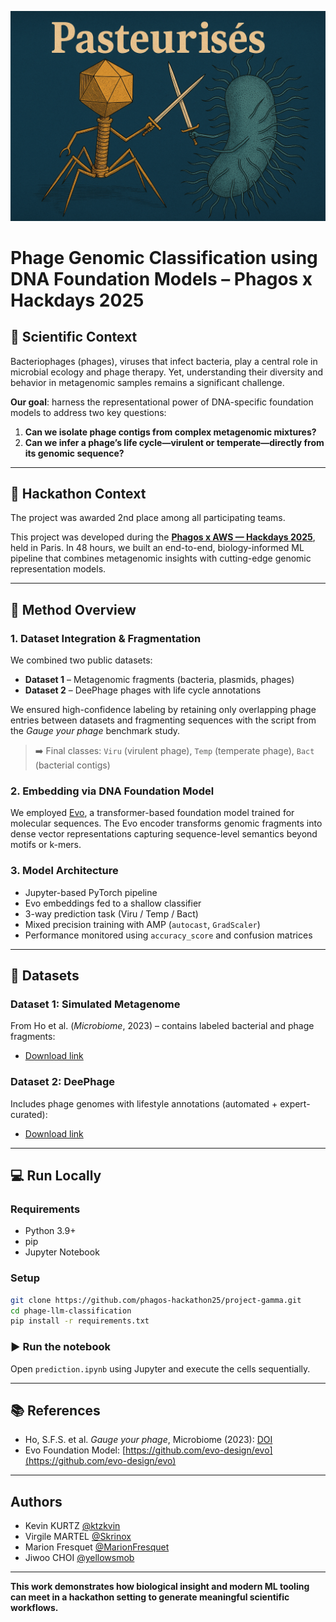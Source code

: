 ![Pasteurisés Team](./PHAGE.png)

# Phage Genomic Classification using DNA Foundation Models – Phagos x Hackdays 2025

## 🧬 Scientific Context

Bacteriophages (phages), viruses that infect bacteria, play a central role in microbial ecology and phage therapy. Yet, understanding their diversity and behavior in metagenomic samples remains a significant challenge.

**Our goal**: harness the representational power of DNA-specific foundation models to address two key questions:
1. **Can we isolate phage contigs from complex metagenomic mixtures?**
2. **Can we infer a phage’s life cycle—virulent or temperate—directly from its genomic sequence?**

---

## 🚀 Hackathon Context
The project was awarded 2nd place among all participating teams.

This project was developed during the **[Phagos x AWS — Hackdays 2025](https://phagos-rd-hackathon25-datasets.s3.eu-west-1.amazonaws.com/phagos_aws_hackathon_kick_off.pdf)**, held in Paris. In 48 hours, we built an end-to-end, biology-informed ML pipeline that combines metagenomic insights with cutting-edge genomic representation models.

---

## 🧬 Method Overview

### 1. Dataset Integration & Fragmentation

We combined two public datasets:
- **Dataset 1** – Metagenomic fragments (bacteria, plasmids, phages)
- **Dataset 2** – DeePhage phages with life cycle annotations

We ensured high-confidence labeling by retaining only overlapping phage entries between datasets and fragmenting sequences with the script from the *Gauge your phage* benchmark study.

> ➡️ Final classes: `Viru` (virulent phage), `Temp` (temperate phage), `Bact` (bacterial contigs)

### 2. Embedding via DNA Foundation Model

We employed [Evo](https://github.com/evo-design/evo), a transformer-based foundation model trained for molecular sequences. The Evo encoder transforms genomic fragments into dense vector representations capturing sequence-level semantics beyond motifs or k-mers.

### 3. Model Architecture

- Jupyter-based PyTorch pipeline
- Evo embeddings fed to a shallow classifier
- 3-way prediction task (Viru / Temp / Bact)
- Mixed precision training with AMP (`autocast`, `GradScaler`)
- Performance monitored using `accuracy_score` and confusion matrices

---

## 📂 Datasets

### Dataset 1: Simulated Metagenome
From Ho et al. (*Microbiome*, 2023) – contains labeled bacterial and phage fragments:
- [Download link]([https://phagos-rd-hackathon25-datasets.s3.eu-west-1.amazonaws.com/refseq_simulated_metagenome/refseq_simulated_metagenome.tar.gz](https://figshare.com/ndownloader/articles/19739884/versions/1))

### Dataset 2: DeePhage
Includes phage genomes with lifestyle annotations (automated + expert-curated):
- [Download link]([https://s3.eu-west-1.amazonaws.com/phagos-rd-hackathon25-datasets/deephage/deephage_lifestyle.tar.gz](https://drive.google.com/uc?id=13KfvYgR946gnzBAaM3TYsGPUwvoqlN-Z))

---

## 💻 Run Locally

### Requirements

- Python 3.9+
- pip
- Jupyter Notebook

### Setup

```bash
git clone https://github.com/phagos-hackathon25/project-gamma.git
cd phage-llm-classification
pip install -r requirements.txt
```

### ▶️ Run the notebook

Open `prediction.ipynb` using Jupyter and execute the cells sequentially.

---

## 📚 References

- Ho, S.F.S. et al. *Gauge your phage*, Microbiome (2023): [DOI](https://doi.org/10.1186/s40168-023-01533-x)
- Evo Foundation Model: [https://github.com/evo-design/evo](https://github.com/evo-design/evo)

---

## Authors

- Kevin KURTZ [@ktzkvin](https://www.github.com/ktzkvin)
- Virgile MARTEL [@Skrinox](https://www.github.com/skrinox)
- Marion Fresquet [@MarionFresquet](https://www.github.com/marionFresquet)
- Jiwoo CHOI [@yellowsmob](https://www.github.com/yellowsmob)


---

**This work demonstrates how biological insight and modern ML tooling can meet in a hackathon setting to generate meaningful scientific workflows.**
